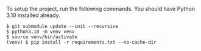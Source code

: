 To setup the project, run the following commands. You should have Python 3.10 installed already.

```
$ git submodule update --init --recursive
$ python3.10 -m venv venv
$ source venv/bin/activate
(venv) $ pip install -r requirements.txt --no-cache-dir
```
